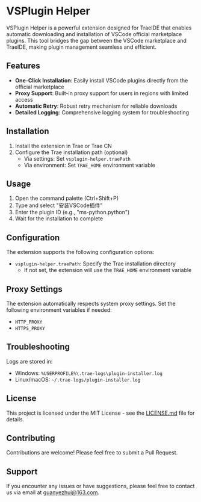 # VSPlugin Helper

VSPlugin Helper is a powerful extension designed for TraeIDE that enables automatic downloading and installation of VSCode official marketplace plugins. This tool bridges the gap between the VSCode marketplace and TraeIDE, making plugin management seamless and efficient.

## Features

- **One-Click Installation**: Easily install VSCode plugins directly from the official marketplace
- **Proxy Support**: Built-in proxy support for users in regions with limited access
- **Automatic Retry**: Robust retry mechanism for reliable downloads
- **Detailed Logging**: Comprehensive logging system for troubleshooting

## Installation

1. Install the extension in Trae or Trae CN
2. Configure the Trae installation path (optional)
   - Via settings: Set `vsplugin-helper.traePath`
   - Via environment: Set `TRAE_HOME` environment variable

## Usage

1. Open the command palette (Ctrl+Shift+P)
2. Type and select "安装VSCode插件"
3. Enter the plugin ID (e.g., "ms-python.python")
4. Wait for the installation to complete

## Configuration

The extension supports the following configuration options:

- `vsplugin-helper.traePath`: Specify the Trae installation directory
  - If not set, the extension will use the `TRAE_HOME` environment variable

## Proxy Settings

The extension automatically respects system proxy settings. Set the following environment variables if needed:

- `HTTP_PROXY`
- `HTTPS_PROXY`

## Troubleshooting

Logs are stored in:
- Windows: `%USERPROFILE%\.trae-logs\plugin-installer.log`
- Linux/macOS: `~/.trae-logs/plugin-installer.log`

## License

This project is licensed under the MIT License - see the [LICENSE.md](LICENSE.md) file for details.

## Contributing

Contributions are welcome! Please feel free to submit a Pull Request.

## Support

If you encounter any issues or have suggestions, please feel free to contact us via email at guanyezhui@163.com.
